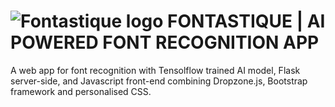 # ![Fontastique logo](/app/static/favicon.ico "Fontastique logo")  FONTASTIQUE | AI POWERED FONT RECOGNITION APP

A web app for font recognition with Tensolflow trained AI model, Flask server-side, and Javascript front-end combining Dropzone.js, Bootstrap framework and personalised CSS.  